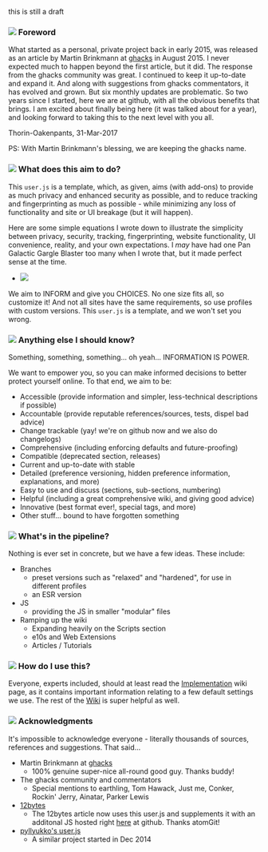 this is still a draft

### ![](https://github.com/ghacksuserjs/ghacks-user.js/blob/master/wikipiki/bullet01.png) Foreword
What started as a personal, private project back in early 2015, was released as an article by Martin Brinkmann at [ghacks](https://www.ghacks.net/) in August 2015. I never expected much to happen beyond the first article, but it did. The response from the ghacks community was great. I continued to keep it up-to-date and expand it. And along with suggestions from ghacks commentators, it has evolved and grown. But six monthly updates are problematic. So two years since I started, here we are at github, with all the obvious benefits that brings. I am excited about finally being here (it was talked about for a year), and looking forward to taking this to the next level with you all.

Thorin-Oakenpants, 31-Mar-2017

PS: With Martin Brinkmann's blessing, we are keeping the ghacks name.

### ![](https://github.com/ghacksuserjs/ghacks-user.js/blob/master/wikipiki/bullet01.png) What does this aim to do?
This `user.js` is a template, which, as given, aims (with add-ons) to provide as much privacy and enhanced security as possible, and to reduce tracking and fingerprinting as much as possible - while minimizing any loss of functionality and site or UI breakage (but it will happen).

Here are some simple equations I wrote down to illustrate the simplicity between privacy, security, tracking, fingerprinting, website functionality, UI convenience, reality, and your own expectations. I *may* have had one Pan Galactic Gargle Blaster too many when I wrote that, but it made perfect sense at the time.

   * ![](https://raw.githubusercontent.com/ghacksuserjs/ghacks-user.js/master/wikipiki/readme01.png)

We aim to INFORM and give you CHOICES. No one size fits all, so customize it! And not all sites have the same requirements, so use profiles with custom versions. This `user.js` is a template, and we won't set you wrong.

### ![](https://github.com/ghacksuserjs/ghacks-user.js/blob/master/wikipiki/bullet01.png) Anything else I should know?
Something, something, something... oh yeah... INFORMATION IS POWER.

We want to empower you, so you can make informed decisions to better protect yourself online. To that end, we aim to be:

* Accessible (provide information and simpler, less-technical descriptions if possible)
* Accountable (provide reputable references/sources, tests, dispel bad advice)
* Change trackable (yay! we're on github now and we also do changelogs)
* Comprehensive (including enforcing defaults and future-proofing)
* Compatible (deprecated section, releases)
* Current and up-to-date with stable
* Detailed (preference versioning, hidden preference information, explanations, and more)
* Easy to use and discuss (sections, sub-sections, numbering)
* Helpful (including a great comprehensive wiki, and giving good advice)
* Innovative (best format ever!, special tags, and more)
* Other stuff... bound to have forgotten something

### ![](https://github.com/ghacksuserjs/ghacks-user.js/blob/master/wikipiki/bullet01.png) What's in the pipeline?
Nothing is ever set in concrete, but we have a few ideas. These include:
* Branches
   * preset versions such as "relaxed" and "hardened", for use in different profiles
   * an ESR version
* JS
   * providing the JS in smaller "modular" files
* Ramping up the wiki
   * Expanding heavily on the Scripts section
   * e10s and Web Extensions
   * Articles / Tutorials

### ![](https://github.com/ghacksuserjs/ghacks-user.js/blob/master/wikipiki/bullet01.png) How do I use this?
Everyone, experts included, should at least read the [Implementation](https://github.com/ghacksuserjs/ghacks-user.js/wiki/1.3-Implementation) wiki page, as it contains important information relating to a few default settings we use. The rest of the [Wiki](https://github.com/ghacksuserjs/ghacks-user.js/wiki) is super helpful as well.

### ![](https://github.com/ghacksuserjs/ghacks-user.js/blob/master/wikipiki/bullet01.png) Acknowledgments
It's impossible to acknowledge everyone - literally thousands of sources, references and suggestions. That said...

* Martin Brinkmann at [ghacks](https://www.ghacks.net/)
   * 100% genuine super-nice all-round good guy. Thanks buddy!
* The ghacks community and commentators
   * Special mentions to earthling, Tom Hawack, Just me, Conker, Rockin' Jerry, Ainatar, Parker Lewis
* [12bytes](http://12bytes.org/articles/tech/firefoxgecko-configuration-guide-for-privacy-and-performance-buffs)
   * The 12bytes article now uses this user.js and supplements it with an additonal JS hosted right [here](https://github.com/atomGit/Firefox-user.js) at github. Thanks atomGit!
* [pyllyukko's user.js](https://github.com/pyllyukko/user.js)
   * A similar project started in Dec 2014
